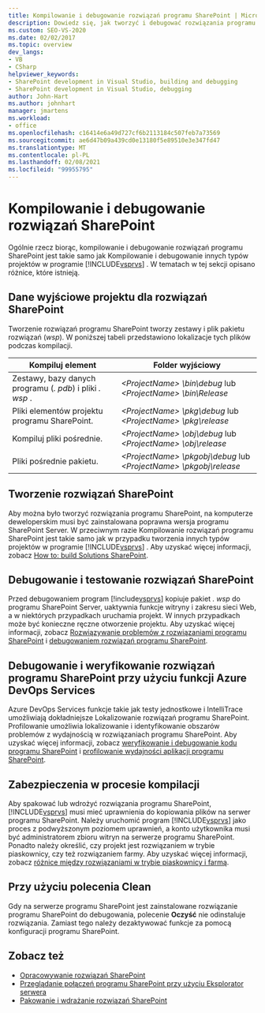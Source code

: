 ```yaml
---
title: Kompilowanie i debugowanie rozwiązań programu SharePoint | Microsoft Docs
description: Dowiedz się, jak tworzyć i debugować rozwiązania programu SharePoint oraz zrozumieć, jak różni się od kompilowania i debugowania innych typów projektów w programie Visual Studio.
ms.custom: SEO-VS-2020
ms.date: 02/02/2017
ms.topic: overview
dev_langs:
- VB
- CSharp
helpviewer_keywords:
- SharePoint development in Visual Studio, building and debugging
- SharePoint development in Visual Studio, debugging
author: John-Hart
ms.author: johnhart
manager: jmartens
ms.workload:
- office
ms.openlocfilehash: c16414e6a49d727cf6b2113184c507feb7a73569
ms.sourcegitcommit: ae6d47b09a439cd0e13180f5e89510e3e347fd47
ms.translationtype: MT
ms.contentlocale: pl-PL
ms.lasthandoff: 02/08/2021
ms.locfileid: "99955795"
---
```

# <a name="build-and-debug-sharepoint-solutions"></a>Kompilowanie i debugowanie rozwiązań SharePoint
  Ogólnie rzecz biorąc, kompilowanie i debugowanie rozwiązań programu SharePoint jest takie samo jak Kompilowanie i debugowanie innych typów projektów w programie [!INCLUDE[vsprvs](../sharepoint/includes/vsprvs-md.md)] . W tematach w tej sekcji opisano różnice, które istnieją.

## <a name="project-output-for-sharepoint-solutions"></a>Dane wyjściowe projektu dla rozwiązań SharePoint
 Tworzenie rozwiązań programu SharePoint tworzy zestawy i plik pakietu rozwiązań (*wsp*). W poniższej tabeli przedstawiono lokalizacje tych plików podczas kompilacji.

|Kompiluj element|Folder wyjściowy|
|----------------|-------------------|
|Zestawy, bazy danych programu (*. pdb*) i pliki *. wsp* .|*\<ProjectName> \bin\debug* lub *\<ProjectName> \bin\Release*|
|Pliki elementów projektu programu SharePoint.|*\<ProjectName> \pkg\debug* lub *\<ProjectName> \pkg\release*|
|Kompiluj pliki pośrednie.|*\<ProjectName> \obj\debug* lub *\<ProjectName> \obj\release*|
|Pliki pośrednie pakietu.|*\<ProjectName> \pkgobj\debug* lub *\<ProjectName> \pkgobj\release*|

## <a name="build-sharepoint-solutions"></a>Tworzenie rozwiązań SharePoint
 Aby można było tworzyć rozwiązania programu SharePoint, na komputerze deweloperskim musi być zainstalowana poprawna wersja programu SharePoint Server. W przeciwnym razie Kompilowanie rozwiązań programu SharePoint jest takie samo jak w przypadku tworzenia innych typów projektów w programie [!INCLUDE[vsprvs](../sharepoint/includes/vsprvs-md.md)] . Aby uzyskać więcej informacji, zobacz [How to: build Solutions SharePoint](../sharepoint/how-to-build-sharepoint-solutions.md).

## <a name="debug-and-test-sharepoint-solutions"></a>Debugowanie i testowanie rozwiązań SharePoint
 Przed debugowaniem program [!include[vsprvs](../sharepoint/includes/vsprvs-md.md)] kopiuje pakiet *. wsp* do programu SharePoint Server, uaktywnia funkcje witryny i zakresu sieci Web, a w niektórych przypadkach uruchamia projekt. W innych przypadkach może być konieczne ręczne otworzenie projektu. Aby uzyskać więcej informacji, zobacz [Rozwiązywanie problemów z rozwiązaniami programu SharePoint](../sharepoint/troubleshooting-sharepoint-solutions.md) i [debugowaniem rozwiązań programu SharePoint](../sharepoint/debugging-sharepoint-solutions.md).

## <a name="debug-and-verify-sharepoint-solutions-by-using-azure-devops-services-features"></a>Debugowanie i weryfikowanie rozwiązań programu SharePoint przy użyciu funkcji Azure DevOps Services
 Azure DevOps Services funkcje takie jak testy jednostkowe i IntelliTrace umożliwiają dokładniejsze Lokalizowanie rozwiązań programu SharePoint. Profilowanie umożliwia lokalizowanie i identyfikowanie obszarów problemów z wydajnością w rozwiązaniach programu SharePoint. Aby uzyskać więcej informacji, zobacz [weryfikowanie i debugowanie kodu programu SharePoint](../sharepoint/verifying-and-debugging-sharepoint-code.md) i [profilowanie wydajności aplikacji programu SharePoint](../sharepoint/profiling-the-performance-of-sharepoint-applications.md).

## <a name="security-during-the-build-process"></a>Zabezpieczenia w procesie kompilacji
 Aby spakować lub wdrożyć rozwiązania programu SharePoint, [!INCLUDE[vsprvs](../sharepoint/includes/vsprvs-md.md)] musi mieć uprawnienia do kopiowania plików na serwer programu SharePoint. Należy uruchomić program [!INCLUDE[vsprvs](../sharepoint/includes/vsprvs-md.md)] jako proces z podwyższonym poziomem uprawnień, a konto użytkownika musi być administratorem zbioru witryn na serwerze programu SharePoint. Ponadto należy określić, czy projekt jest rozwiązaniem w trybie piaskownicy, czy też rozwiązaniem farmy. Aby uzyskać więcej informacji, zobacz [różnice między rozwiązaniami w trybie piaskownicy i farmą](../sharepoint/differences-between-sandboxed-and-farm-solutions.md).

## <a name="using-the-clean-command"></a>Przy użyciu polecenia Clean
 Gdy na serwerze programu SharePoint jest zainstalowane rozwiązanie programu SharePoint do debugowania, polecenie **Oczyść** nie odinstaluje rozwiązania. Zamiast tego należy dezaktywować funkcje za pomocą konfiguracji programu SharePoint.

## <a name="see-also"></a>Zobacz też
- [Opracowywanie rozwiązań SharePoint](../sharepoint/developing-sharepoint-solutions.md)
- [Przeglądanie połączeń programu SharePoint przy użyciu Eksplorator serwera](../sharepoint/browsing-sharepoint-connections-using-server-explorer.md)
- [Pakowanie i wdrażanie rozwiązań SharePoint](../sharepoint/packaging-and-deploying-sharepoint-solutions.md)
